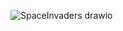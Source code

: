 ![SpaceInvaders drawio](https://github.com/user-attachments/assets/f709412d-c5b4-4bba-bd43-32cf3e342dbb)
